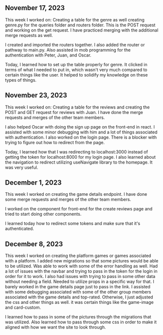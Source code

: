 ## November 17, 2023

This week I worked on:
Creating a table for the genre as well creating genre.py for the queries folder and routers folder. This is the POST request and working on the get request. I have practiced merging with the additional merge requests as well.

I created and imported the routers together. I also added the router or pathway to main.py. Also assisted in mob programming for the authentication with Peter, Juan, and Oscar.

Today, I learned how to set up the table properly for genre. It clicked in terms of what I needed to put in, which wasn't very much compared to certain things like the user.
It helped to solidify my knowledge on these types of things.


## November 23, 2023

This week I worked on:
Creating a table for the reviews and creating the POST and GET request for reviews with Juan. I have done the merge requests and merges of the other team members.

I also helped Oscar with doing the sign up page on the front-end in react. I assisted with some minor debugging with him and a lot of things associated with authentication. I also worked on the login page. There is a blocker with trying to figure out how to redirect from the page.

Today, I learned how that I was redirecting to localhost:3000 instead of getting the token for localhost:8000 for my login page. I also learned about the navigation to redirect utilizing useNavigate library to the homepage. It was very useful.


## December 1, 2023

This week I worked on creating the game details endpoint. I have done some merge requests and merges of the other team members.

I worked on the component for front-end for the create reviews page and tried to start doing other components.

I learned today how to redirect some tokens and make sure that it's authenticated.


## December 8, 2023

This week I worked on creating the platform games or games associated with a platform. I added new migrations so that some pictures would be able to be utilized. Was able to work with some of the error handling as well. Had a lot of issues with the navbar and trying to pass in the token for the login in order for it to work. I also had issues with trying to pass in some other data without needing a field. Needed to utilize props in a specific way for that. I barely worked in the game details page just to pass in the link. I assisted with some debugging associated with some of the other group members associated with the game details and top-rated. Otherwise, I just adjusted the css and other things as well. it was certain things like the game-image and card-custom.

I learned how to pass in some of the pictures through the migrations that was utilized. Also learned how to pass through some css in order to make it aligned with how we want the site to look through.
